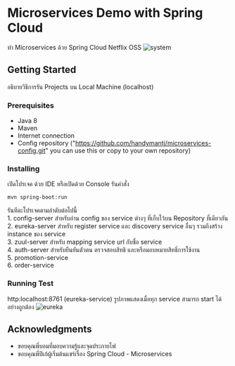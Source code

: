 # Microservices Demo with Spring Cloud
ทำ Microservices ด้วย Spring Cloud Netflix OSS
![system](https://user-images.githubusercontent.com/29037349/50545928-3b66fc00-0c51-11e9-8d0f-c2ad2357d422.png)

## Getting Started
อธิบายวิธีการรัน Projects บน Local Machine (localhost)

### Prerequisites
* Java 8
* Maven
* Internet connection
* Config repository ("https://github.com/handymantj/microservices-config.git" you can use this or copy to your own repository)

### Installing
เปิดโปรเจค ด้วย IDE หรือเปิดด้วย Console รันคำสั่ง <br /> 
```
mvn spring-boot:run 
```
รันทีละโปรเจคตามลำดับต่อไปนี้ <br />
	1. config-server สำหรับอ่าน config ของ service ต่างๆ ที่เก็บไว้บน Repository ที่เดียวกัน <br />
	2. eureka-server สำหรับ register service และ discovery service อื่นๆ รวมถึงสร้าง instance ของ service<br />
	3. zuul-server สำหรับ mapping service url กับชื่อ service <br />
	4. auth-server สำหรับยืนยันตัวตน ตรวจสอบสิทธิ และหรือมอบหมายสิทธิ์การใช้งาน <br />
	5. promotion-service <br />
	6. order-service <br />

### Running Test
http:localhost:8761
(eureka-service) รูปภาพแสดงเมื่อทุก service สามารถ start ได้อย่างถูกต้อง
![eureka](https://user-images.githubusercontent.com/29037349/50541167-58a8b580-0bd2-11e9-8f69-e273f7e8c97c.png)

## Acknowledgments
*	ขอบคุณพี่บอมที่มอบความรู้และจุดประกายไฟ
* 	ขอบคุณพี่ปิเก้ผู้เริ่มต้นแชร์เรื่อง Spring Cloud - Microservices






